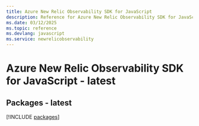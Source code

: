 ```yaml
---
title: Azure New Relic Observability SDK for JavaScript
description: Reference for Azure New Relic Observability SDK for JavaScript
ms.date: 03/12/2025
ms.topic: reference
ms.devlang: javascript
ms.service: newrelicobservability
---
```

# Azure New Relic Observability SDK for JavaScript - latest
## Packages - latest
[!INCLUDE [packages](new-relic-observability-index.md)]